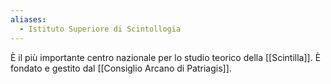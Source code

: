 ```yaml
---
aliases:
  - Istituto Superiore di Scintollogia
---
```

È il più importante centro nazionale per lo studio teorico della [[Scintilla]]. È fondato e gestito dal [[Consiglio Arcano di Patriagis]]. 
